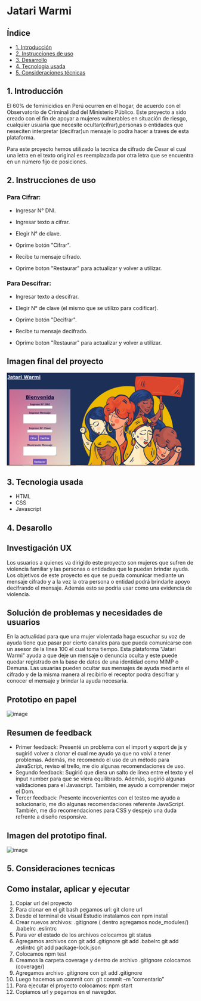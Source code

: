 # Jatari Warmi

## Índice

* [1. Introducción](#1-Introdución)
* [2. Instrucciones de uso](#2-Instruciónes-de-uso)
* [3. Desarrollo](#3-Desarrollo)
* [4. Tecnologia usada](#3-Tecnologia-usada)
* [5. Consideraciones técnicas](#4-Como-Instalar-Aplicar-Ejecutar)


## 1. Introducción

  El 60% de feminicidios en Perú ocurren en el hogar, de acuerdo con el Observatorio de Criminalidad del Ministerio Público. Este proyecto a sido creado con el fin de apoyar a mujeres vulnerables en situación de riesgo, cualquier usuaria que necesite ocultar(cifrar),personas o entidades que neseciten interpretar (decifrar)un mensaje lo podra hacer a traves de esta plataforma.

  Para este proyecto hemos utilizado la tecnica de cifrado de Cesar el cual una letra en el texto original es reemplazada por otra letra que se encuentra en un número fijo de posiciones.

## 2. Instrucciones de uso

### Para Cifrar:

* Ingresar N° DNI.

* Ingresar texto a cifrar.

* Elegir N° de clave.

* Oprime botón "Cifrar".

* Recibe tu mensaje cifrado.

* Oprime boton "Restaurar" para actualizar y volver a utilizar.


### Para Descifrar:

* Ingresar texto a descifrar.

* Elegir N° de clave (el mismo que se utilizo para codificar).

* Oprime botón "Decifrar".

* Recibe tu mensaje decifrado.

* Oprime boton "Restaurar" para actualizar y volver a utilizar.


## Imagen final del proyecto
![web](/src/imagenes/jatary.PNG)



## 3. Tecnologia usada

* HTML
* CSS
* Javascript


## 4. Desarollo


## Investigación UX
  Los usuarios a quienes va dirigido este proyecto son mujeres que sufren de violencia familiar y las personas o entidades que  le puedan brindar ayuda.
  Los objetivos de este proyecto es que se pueda comunicar mediante un mensaje  cifrado y a la vez la otra persona o entidad podrá brindarle apoyo decifrando el mensaje. Además esto se podria usar como una evidencia de violencia.

## Solución de problemas y necesidades de usuarios

  En la actualidad para que una mujer violentada haga escuchar su voz de ayuda tiene que pasar por cierto canales para que pueda comunicarse con un asesor de la linea 100 el cual toma tiempo. Esta plataforma "Jatari Warmi" ayuda a que deje un mensaje o denuncia oculta y este puede quedar registrado en la base de datos de una identidad como MIMP o Demuna.
  Las usuarias  pueden ocultar sus mensajes de ayuda mediante el cifrado y de la misma manera al recibirlo el receptor podra descifrar y conocer el mensaje y brindar la ayuda necesaria.

## Prototipo en papel

  ![image](https://i.ibb.co/x3tjfCs/Prototipo-de-papel.jpg)

## Resumen de feedback
  - Primer feedback: Presenté un problema con el import y export de js y sugirió volver a clonar el cual me ayudo ya que no volvi a tener problemas. Además, me recomendo el uso de un método para JavaScript, reviso el trello, me dio algunas recomendaciones de uso.
  - Segundo feedback: Sugirió que diera un salto de línea entre el texto y el input number para que se viera equilibrado. Además, sugirió algunas validaciones para el Javascript. También, me ayudo a comprender mejor el Dom.
  - Tercer feedback: Presente incovenientes con el testeo me ayudo a solucionarlo, me dio algunas recomendaciones referente JavaScript. También, me dio recomendaciones para CSS y despejo una duda refrente a diseño responsive.

## Imagen del prototipo final.

  ![image](https://i.ibb.co/mG9vVNG/Prototipo-Jatari-Warmi.png)


## 5. Consideraciones tecnicas

## Como instalar, aplicar y ejecutar

  1.	Copiar url del proyecto
  2.	Para clonar en el git bash pegamos url: git clone url
  3.	Desde el terminal de visual Estudio instalamos con npm install
  4.	Crear nuevos archivos:
        .gitignore ( dentro agregamos node_modules/)
        .babelrc
        .eslintrc
  5.	Para ver el estado de los archivos colocamos git status
  6.	Agregamos archivos con
      git add .gitignore
      git add .babelrc
      git add .eslintrc
      git add package-lock.json
  7.	Colocamos npm test
  8.	Creamos la carpeta coverage y dentro de archivo .gitignore colocamos (coverage/)
  9.	Agregamos archivo .gitignore con git add .gitignore
  10.	Luego hacemos un commit con: git commit –m ”comentario”
  11.	Para ejecutar el proyecto colocamos: npm start
  12. Copiamos url y pegamos en el navegdor.


